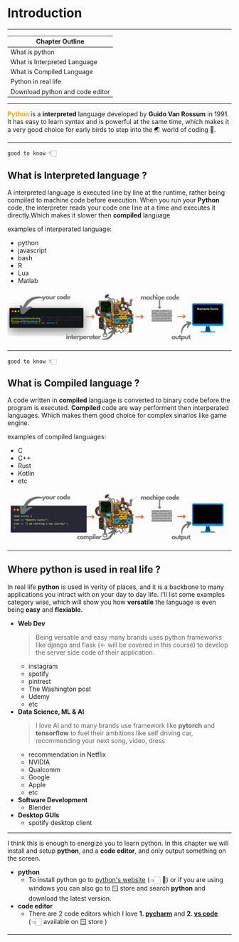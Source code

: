 # Introduction

<hr>


| **Chapter Outline**             |
|---------------------------------|
| What is python                  |
| What is Interpreted Language    |
| What is Compiled Language       |
| Python in real life             |
| Download python and code editor |
<hr>

<span style="color:orange;font-weight:bold">Python </span> is a **interpreted** language developed by **Guido Van Rossum** in 1991. It has easy to learn syntax and is powerful at the same time, which makes it a very good choice for early birds to step into the 🌏 world of coding 💝.

<hr>

`good to know 👇🏻`
## What is **Interpreted** language ?  
A interpreted language is executed line by line at the runtime, rather being compiled to machine code before execution. When you run your **Python** code, the interpreter reads your code one line at a time and executes it directly.Which makes it slower then **compiled** language

examples of interperated language:
* python
* javascript
* bash
* R
* Lua
* Matlab

<img src="/assets/interperated_code.gif" alt="interperated lang animation"/>
<hr>

`good to know 👇🏻`
## What is **Compiled** language ? 
A code written in **compiled** language is converted to binary code before the program is executed. **Compiled** code are way performent then interperated languages. Which makes them good choice for complex sinarios like game engine.

examples of compiled languages:
* C
* C++
* Rust
* Kotlin
* etc

<img src="/assets/compiled_code.gif" alt="compiled code animation"/>

<hr>

## Where python is used in real life ? 
In real life **python** is used in verity of places,
and it is a backbone to many applications you intract with on your day to day life. I'll list some examples category wise, which will show you how **versatile** 
the language is even being **easy** and **flexiable**.

* **Web Dev**
    > Being versatile and easy many brands uses python frameworks like django and flask (<- will be covered in this course) to develop the server side code of their application.
    * instagram
    * spotify
    * pintrest
    * The Washington post
    * Udemy
    * etc
* **Data Science, ML & AI**
  > I love AI and to many brands use framework like **pytorch** and **tensorflow** to fuel their ambitions like self driving car, recommending your next song, video, dress
    * recommendation in Netflix
    * NVIDIA
    * Qualcomm
    * Google
    * Apple
    * etc
* **Software Development**
  * Blender
* **Desktop GUIs**
  * spotify desktop client

<hr>

I think this is enough to energize you to learn python.
In this chapter we will install and setup **python**, and a **code editor**, and only output something on the screen.
* **python**
  * To install python go to <a href="https://www.python.org/downloads/">python's website</a> (👈🏻 🔗) or if you are using windows you can also go to 🪟 store and search **python** and download the latest version.
* **code editor**
  * There are 2 code editors which I love **1. <a href="https://www.jetbrains.com/pycharm/download/">pycharm</a>** and **2. <a href="https://code.visualstudio.com/download">vs code</a>** (👈🏻 available on 🪟 store )  
<hr>
